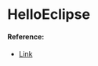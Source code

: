 # HelloEclipse





#### Reference:
- [Link](https://www.codejava.net/coding/java-servlet-and-jsp-hello-world-tutorial-with-eclipse-maven-and-apache-tomcat)